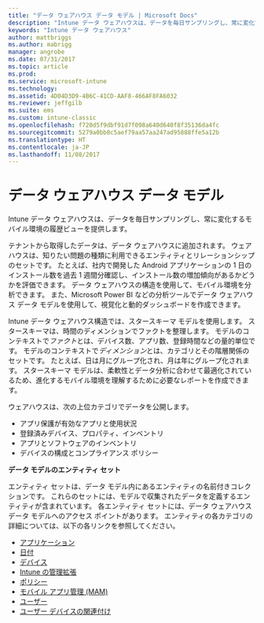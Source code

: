 ```yaml
---
title: "データ ウェアハウス データ モデル | Microsoft Docs"
description: "Intune データ ウェアハウスは、データを毎日サンプリングし、常に変化するモバイル環境の履歴ビューを提供します。"
keywords: "Intune データ ウェアハウス"
author: mattbriggs
ms.author: mabrigg
manager: angrobe
ms.date: 07/31/2017
ms.topic: article
ms.prod: 
ms.service: microsoft-intune
ms.technology: 
ms.assetid: 4D04D3D9-4B6C-41CD-AAF8-466AF8FA6032
ms.reviewer: jeffgilb
ms.suite: ems
ms.custom: intune-classic
ms.openlocfilehash: f720d5f9dbf91d7f098a640d640f8f35136da4fc
ms.sourcegitcommit: 5279a0bb8c5aef79aa57aa247ad95888ffe5a12b
ms.translationtype: HT
ms.contentlocale: ja-JP
ms.lasthandoff: 11/08/2017
---
```

# <a name="data-warehouse-data-model"></a>データ ウェアハウス データ モデル

Intune データ ウェアハウスは、データを毎日サンプリングし、常に変化するモバイル環境の履歴ビューを提供します。

テナントから取得したデータは、データ ウェアハウスに追加されます。 ウェアハウスは、知りたい問題の種類に利用できるエンティティとリレーションシップのセットです。 たとえば、社内で開発した Android アプリケーションの 1 日のインストール数を過去 1 週間分確認し、インストール数の増加傾向があるかどうかを評価できます。 データ ウェアハウスの構造を使用して、モバイル環境を分析できます。 また、Microsoft Power BI などの分析ツールでデータ ウェアハウス データ モデルを使用して、視覚化と動的ダッシュボードを作成できます。

Intune データ ウェアハウス構造では、スタースキーマ モデルを使用します。 スタースキーマは、時間のディメンションでファクトを整理します。 モデルのコンテキストで*ファクト*とは、デバイス数、アプリ数、登録時間などの量的単位です。 モデルのコンテキストで*ディメンション*とは、カテゴリとその階層関係のセットです。 たとえば、日は月にグループ化され、月は年にグループ化されます。 スタースキーマ モデルは、柔軟性とデータ分析に合わせて最適化されているため、進化するモバイル環境を理解するために必要なレポートを作成できます。

ウェアハウスは、次の上位カテゴリでデータを公開します。
  -  アプリ保護が有効なアプリと使用状況
  -  登録済みデバイス、プロパティ、インベントリ
  -  アプリとソフトウェアのインベントリ
  -  デバイスの構成とコンプライアンス ポリシー

**データ モデルのエンティティ セット**

エンティティ セットは、データ モデル内にあるエンティティの名前付きコレクションです。 これらのセットには、モデルで収集されたデータを定義するエンティティが含まれています。 各エンティティ セットには、データ ウェアハウス データ モデルへのアクセス ポイントがあります。 エンティティの各カテゴリの詳細については、以下の各リンクを参照してください。

  -  [アプリケーション](reports-ref-application.md)
  -  [日付](reports-ref-date.md)
  -  [デバイス](reports-ref-devices.md)
  -  [Intune の管理拡張](reports-ref-intunemanagementextension.md)
  -  [ポリシー](reports-ref-policy.md)
  -  [モバイル アプリ管理 (MAM)](reports-ref-mobile-app-management.md)
  -  [ユーザー](reports-ref-user.md)
  -  [ユーザー デバイスの関連付け](reports-ref-user-device.md)
